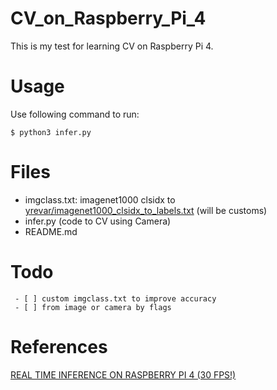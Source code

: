 # CV_on_Raspberry_Pi_4
This is my test for learning CV on Raspberry Pi 4.

# Usage

Use following command to run:

```
$ python3 infer.py
```

# Files
 - imgclass.txt: imagenet1000 clsidx to [yrevar/imagenet1000_clsidx_to_labels.txt](https://gist.github.com/yrevar/942d3a0ac09ec9e5eb3a) (will be customs)
 - infer.py (code to CV using Camera)
 - README.md

# Todo
```[tasklist]
 - [ ] custom imgclass.txt to improve accuracy
 - [ ] from image or camera by flags
```

# References
[REAL TIME INFERENCE ON RASPBERRY PI 4 (30 FPS!)](https://pytorch.org/tutorials/intermediate/realtime_rpi.html)
